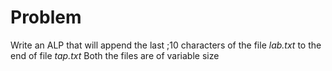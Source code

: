 # Problem

Write an ALP that will append the last ;10 characters of the file _lab.txt_ to the end of file _tap.txt_
Both the files are of variable size
